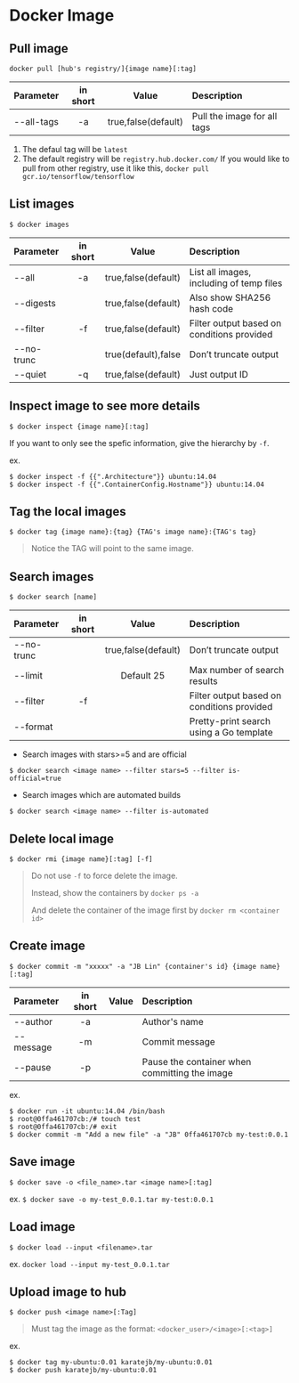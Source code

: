 # Docker Image


## Pull image

```
docker pull [hub's registry/]{image name}[:tag]
```

|        Parameter        | in short | Value | Description |
|:------------------------|:--------:|:-----:|:------------|
| --all-tags | -a | true,false(default) | Pull the image for all tags |


1. The defaul tag will be `latest`
2. The default registry will be `registry.hub.docker.com/`
   If you would like to pull from other registry, use it like this, 
   `docker pull gcr.io/tensorflow/tensorflow`


## List images

```
$ docker images
```

|        Parameter        | in short | Value | Description |
|:------------------------|:--------:|:-----:|:------------|
| --all | -a | true,false(default) | List all images, including of temp files |
| --digests |  | true,false(default) | Also show SHA256 hash code |
| --filter | -f | true,false(default) | Filter output based on conditions provided |
| --no-trunc |  | true(default),false | Don’t truncate output |
| --quiet | -q | true,false(default) | Just output ID |


## Inspect image to see more details

```
$ docker inspect {image name}[:tag]
```

If you want to only see the spefic information, give the hierarchy by `-f`.

ex.
```
$ docker inspect -f {{".Architecture"}} ubuntu:14.04
$ docker inspect -f {{".ContainerConfig.Hostname"}} ubuntu:14.04
```


## Tag the local images

```
$ docker tag {image name}:{tag} {TAG's image name}:{TAG's tag}
```

> Notice the TAG will point to the same image.


## Search images

```
$ docker search [name]
```

|        Parameter        | in short | Value | Description |
|:------------------------|:--------:|:-----:|:------------|
| --no-trunc |  | true,false(default) | Don’t truncate output |
| --limit | | Default 25 | Max number of search results |
| --filter | -f |  | Filter output based on conditions provided |
| --format |  |  | Pretty-print search using a Go template |


- Search images with stars>=5 and are official

```
$ docker search <image name> --filter stars=5 --filter is-official=true
```

- Search images which are automated builds

```
$ docker search <image name> --filter is-automated
```




## Delete local image

```
$ docker rmi {image name}[:tag] [-f]
```

> Do not use `-f` to force delete the image.
>
> Instead, show the containers by `docker ps -a`
>
> And delete the container of the image first by `docker rm <container id>`




## Create image

```
$ docker commit -m "xxxxx" -a "JB Lin" {container's id} {image name}[:tag]
```

|        Parameter        | in short | Value | Description |
|:------------------------|:--------:|:-----:|:------------|
| --author | -a | | Author's name |
| --message | -m | | Commit message |
| --pause | -p | | Pause the container when committing the image |



ex. 

```
$ docker run -it ubuntu:14.04 /bin/bash
$ root@0ffa461707cb:/# touch test
$ root@0ffa461707cb:/# exit
$ docker commit -m "Add a new file" -a "JB" 0ffa461707cb my-test:0.0.1
```


## Save image

```
$ docker save -o <file_name>.tar <image name>[:tag]
```

ex. `$ docker save -o my-test_0.0.1.tar my-test:0.0.1`


## Load image

```
$ docker load --input <filename>.tar
```

ex. `docker load --input my-test_0.0.1.tar`


## Upload image to hub

```
$ docker push <image name>[:Tag]
```

> Must tag the image as the format: `<docker_user>/<image>[:<tag>]`

ex.
```
$ docker tag my-ubuntu:0.01 karatejb/my-ubuntu:0.01
$ docker push karatejb/my-ubuntu:0.01
```


